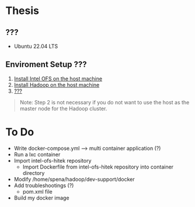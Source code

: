 # Thesis

## ???
* Ubuntu 22.04 LTS

## Enviroment Setup ???
1) [Install Intel OFS on the host machine](intel_OFS/README.md)
2) [Install Hadoop on the host machine](hadoop/README.md)
3) [???](container/README.md)

> Note: Step 2 is not necessary if you do not want to use the host as the master node for the Hadoop cluster.

# To Do
* Write docker-compose.yml --> multi container application (?)
* Run a lxc container
* Import intel-ofs-hitek repository 
    * Import Dockerfile from intel-ofs-hitek repository into container directory
* Modify /home/spena/hadoop/dev-support/docker
* Add troubleshootings (?)
    * pom.xml file
* Build my docker image